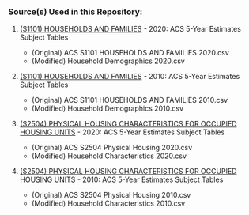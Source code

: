 ### Source(s) Used in this Repository:
1. [(S1101) HOUSEHOLDS AND FAMILIES](https://data.census.gov/table/ACSST5Y2020.S1101?q=ACS%20S1101) - 2020: ACS 5-Year Estimates Subject Tables
    * (Original) ACS S1101 HOUSEHOLDS AND FAMILIES 2020.csv
    * (Modified) Household Demographics 2020.csv

2. [(S1101) HOUSEHOLDS AND FAMILIES](https://data.census.gov/table/ACSST5Y2010.S1101?q=ACS%20S1101) - 2010: ACS 5-Year Estimates Subject Tables
    * (Original) ACS S1101 HOUSEHOLDS AND FAMILIES 2010.csv
    * (Modified) Household Demographics 2010.csv

3. [(S2504) PHYSICAL HOUSING CHARACTERISTICS FOR OCCUPIED HOUSING UNITS](https://data.census.gov/table/ACSST5Y2020.S2504?q=ACS%20S2504) - 2020: ACS 5-Year Estimates Subject Tables
    * (Original) ACS S2504 Physical Housing 2020.csv
    * (Modified) Household Characteristics 2020.csv

4. [(S2504) PHYSICAL HOUSING CHARACTERISTICS FOR OCCUPIED HOUSING UNITS](https://data.census.gov/table/ACSST5Y2010.S2504?q=ACS%20S2504) - 2010: ACS 5-Year Estimates Subject Tables
    * (Original) ACS S2504 Physical Housing 2010.csv
    * (Modified) Household Characteristics 2010.csv
